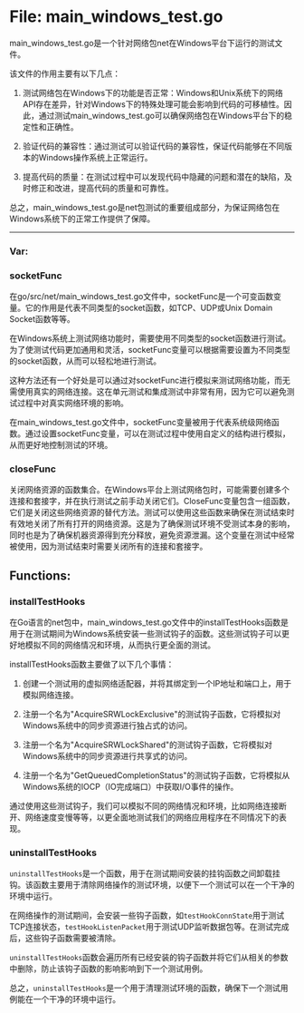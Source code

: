 # File: main_windows_test.go

main_windows_test.go是一个针对网络包net在Windows平台下运行的测试文件。

该文件的作用主要有以下几点：

1. 测试网络包在Windows下的功能是否正常：Windows和Unix系统下的网络API存在差异，针对Windows下的特殊处理可能会影响到代码的可移植性。因此，通过测试main_windows_test.go可以确保网络包在Windows平台下的稳定性和正确性。

2. 验证代码的兼容性：通过测试可以验证代码的兼容性，保证代码能够在不同版本的Windows操作系统上正常运行。

3. 提高代码的质量：在测试过程中可以发现代码中隐藏的问题和潜在的缺陷，及时修正和改进，提高代码的质量和可靠性。

总之，main_windows_test.go是net包测试的重要组成部分，为保证网络包在Windows系统下的正常工作提供了保障。




---

### Var:

### socketFunc

在go/src/net/main_windows_test.go文件中，socketFunc是一个可变函数变量。它的作用是代表不同类型的socket函数，如TCP、UDP或Unix Domain Socket函数等等。

在Windows系统上测试网络功能时，需要使用不同类型的socket函数进行测试。为了使测试代码更加通用和灵活，socketFunc变量可以根据需要设置为不同类型的socket函数，从而可以轻松地进行测试。

这种方法还有一个好处是可以通过对socketFunc进行模拟来测试网络功能，而无需使用真实的网络连接。这在单元测试和集成测试中非常有用，因为它可以避免测试过程中对真实网络环境的影响。

在main_windows_test.go文件中，socketFunc变量被用于代表系统级网络函数。通过设置socketFunc变量，可以在测试过程中使用自定义的结构进行模拟，从而更好地控制测试的环境。



### closeFunc

关闭网络资源的函数集合。在Windows平台上测试网络包时，可能需要创建多个连接和套接字，并在执行测试之前手动关闭它们。CloseFunc变量包含一组函数，它们是关闭这些网络资源的替代方法。测试可以使用这些函数来确保在测试结束时有效地关闭了所有打开的网络资源。这是为了确保测试环境不受测试本身的影响，同时也是为了确保机器资源得到充分释放，避免资源泄漏。这个变量在测试中经常被使用，因为测试结束时需要关闭所有的连接和套接字。



## Functions:

### installTestHooks

在Go语言的net包中，main_windows_test.go文件中的installTestHooks函数是用于在测试期间为Windows系统安装一些测试钩子的函数。这些测试钩子可以更好地模拟不同的网络情况和环境，从而执行更全面的测试。

installTestHooks函数主要做了以下几个事情：

1. 创建一个测试用的虚拟网络适配器，并将其绑定到一个IP地址和端口上，用于模拟网络连接。

2. 注册一个名为"AcquireSRWLockExclusive"的测试钩子函数，它将模拟对Windows系统中的同步资源进行独占式的访问。

3. 注册一个名为"AcquireSRWLockShared"的测试钩子函数，它将模拟对Windows系统中的同步资源进行共享式的访问。

4. 注册一个名为"GetQueuedCompletionStatus"的测试钩子函数，它将模拟从Windows系统的IOCP（IO完成端口）中获取I/O事件的操作。

通过使用这些测试钩子，我们可以模拟不同的网络情况和环境，比如网络连接断开、网络速度变慢等等，以更全面地测试我们的网络应用程序在不同情况下的表现。



### uninstallTestHooks

`uninstallTestHooks`是一个函数，用于在测试期间安装的挂钩函数之间卸载挂钩。该函数主要用于清除网络操作的测试环境，以便下一个测试可以在一个干净的环境中运行。

在网络操作的测试期间，会安装一些钩子函数，如`testHookConnState`用于测试TCP连接状态，`testHookListenPacket`用于测试UDP监听数据包等。在测试完成后，这些钩子函数需要被清除。

`uninstallTestHooks`函数会遍历所有已经安装的钩子函数并将它们从相关的参数中删除，防止该钩子函数的影响影响到下一个测试用例。

总之，`uninstallTestHooks`是一个用于清理测试环境的函数，确保下一个测试用例能在一个干净的环境中运行。



